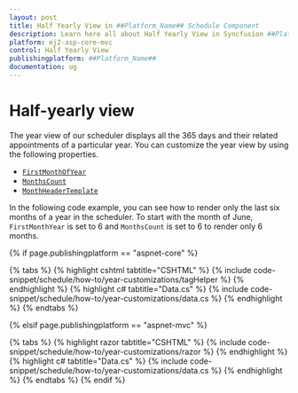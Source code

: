 ```yaml
---
layout: post
title: Half Yearly View in ##Platform_Name## Schedule Component
description: Learn here all about Half Yearly View in Syncfusion ##Platform_Name## Schedule component and more.
platform: ej2-asp-core-mvc
control: Half Yearly View
publishingplatform: ##Platform_Name##
documentation: ug
---
```



# Half-yearly view

The year view of our scheduler displays all the 365 days and their related appointments of a particular year. You can customize the year view by using the following properties.

* [`FirstMonthOfYear`](https://help.syncfusion.com/cr/aspnetmvc-js2/Syncfusion.EJ2.Schedule.Schedule.html#Syncfusion_EJ2_Schedule_Schedule_FirstMonthOfYear)
* [`MonthsCount`](https://help.syncfusion.com/cr/aspnetmvc-js2/Syncfusion.EJ2.Schedule.Schedule.html#Syncfusion_EJ2_Schedule_Schedule_MonthsCount)
* [`MonthHeaderTemplate`](https://help.syncfusion.com/cr/aspnetmvc-js2/Syncfusion.EJ2.Schedule.Schedule.html#Syncfusion_EJ2_Schedule_Schedule_MonthHeaderTemplate)

In the following code example, you can see how to render only the last six months of a year in the scheduler. To start with the month of  June, `FirstMonthYear` is set to 6 and `MonthsCount` is set to 6 to render only 6 months.

{% if page.publishingplatform == "aspnet-core" %}

{% tabs %}
{% highlight cshtml tabtitle="CSHTML" %}
{% include code-snippet/schedule/how-to/year-customizations/tagHelper %}
{% endhighlight %}
{% highlight c# tabtitle="Data.cs" %}
{% include code-snippet/schedule/how-to/year-customizations/data.cs %}
{% endhighlight %}
{% endtabs %}

{% elsif page.publishingplatform == "aspnet-mvc" %}

{% tabs %}
{% highlight razor tabtitle="CSHTML" %}
{% include code-snippet/schedule/how-to/year-customizations/razor %}
{% endhighlight %}
{% highlight c# tabtitle="Data.cs" %}
{% include code-snippet/schedule/how-to/year-customizations/data.cs %}
{% endhighlight %}
{% endtabs %}
{% endif %}

